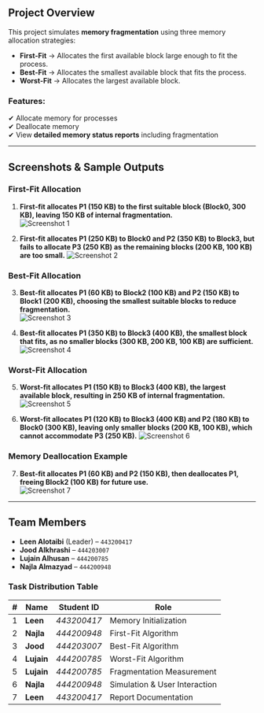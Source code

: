 ## Project Overview

This project simulates **memory fragmentation** using three memory allocation strategies:

- **First-Fit** → Allocates the first available block large enough to fit the process.
- **Best-Fit** → Allocates the smallest available block that fits the process.
- **Worst-Fit** → Allocates the largest available block.

###  Features:
✔ Allocate memory for processes  
✔ Deallocate memory  
✔ View **detailed memory status reports** including fragmentation  

---

## Screenshots & Sample Outputs

### **First-Fit Allocation**
1. **First-fit allocates P1 (150 KB) to the first suitable block (Block0, 300 KB), leaving 150 KB of internal fragmentation.**  
   ![Screenshot 1](Screenshots/FirstFitBasicAllocationWithFragmentation.png)

2. **First-fit allocates P1 (250 KB) to Block0 and P2 (350 KB) to Block3, but fails to allocate P3 (250 KB) as the remaining blocks (200 KB, 100 KB) are too small.**
   ![Screenshot 2](Screenshots/FirstFitAllocationFailureScenario.png)

### **Best-Fit Allocation**
3. **Best-fit allocates P1 (60 KB) to Block2 (100 KB) and P2 (150 KB) to Block1 (200 KB), choosing the smallest suitable blocks to reduce fragmentation.**  
   ![Screenshot 3](Screenshots/BestFitOptimalBlockSelection.png)

4. **Best-fit allocates P1 (350 KB) to Block3 (400 KB), the smallest block that fits, as no smaller blocks (300 KB, 200 KB, 100 KB) are sufficient.**  
   ![Screenshot 4](Screenshots/BestFitTightFitWithNoSmallerBlockAvailable.png)

### **Worst-Fit Allocation**
5. **Worst-fit allocates P1 (150 KB) to Block3 (400 KB), the largest available block, resulting in 250 KB of internal fragmentation.**  
   ![Screenshot 5](Screenshots/WorstFitLargestBlockSelection.png)

6. **Worst-fit allocates P1 (120 KB) to Block3 (400 KB) and P2 (180 KB) to Block0 (300 KB), leaving only smaller blocks (200 KB, 100 KB), which cannot accommodate P3 (250 KB).**
   ![Screenshot 6](Screenshots/WorstFitFragmentationAfterMultipleAllocationsScenario.png)

### **Memory Deallocation Example**
7. **Best-fit allocates P1 (60 KB) and P2 (150 KB), then deallocates P1, freeing Block2 (100 KB) for future use.**  
   ![Screenshot 7](Screenshots/DeallocationScenario.png)


---

## Team Members 

- **Leen Alotaibi** (Leader) – `443200417`
- **Jood Alkhrashi** – `444203007`
- **Lujain Alhusan** – `444200785`  
- **Najla Almazyad** – `444200948`  

### **Task Distribution Table**  

| #  | Name              | Student ID | Role                                |
|----|------------------|-------------|-------------------------------------|
| 1  | **Leen**         | *443200417* | Memory Initialization               | 
| 2  | **Najla**        | *444200948* | First-Fit Algorithm                 |
| 3  | **Jood**         | *444203007* | Best-Fit Algorithm                  |
| 4  | **Lujain**       | *444200785* | Worst-Fit Algorithm                 |
| 5  | **Lujain**       | *444200785* | Fragmentation Measurement           |
| 6  | **Najla**        | *444200948* | Simulation & User Interaction       |
| 7  | **Leen**         | *443200417* | Report Documentation                |
